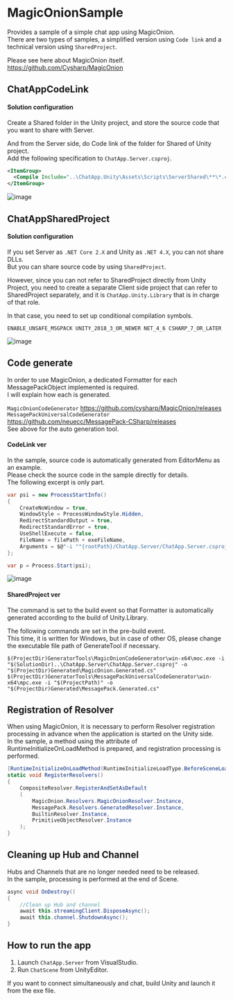 # MagicOnionSample
Provides a sample of a simple chat app using MagicOnion.  
There are two types of samples, a simplified version using `Code link` and a technical version using `SharedProject`.  

Please see here about MagicOnion itself.  
https://github.com/Cysharp/MagicOnion


## ChatAppCodeLink

#### Solution configuration
Create a Shared folder in the Unity project, and store the source code that you want to share with Server.  

And from the Server side, do Code link of the folder for Shared of Unity project.  
Add the following specification to `ChatApp.Server.csproj`.  
```xml
<ItemGroup>
  <Compile Include="..\ChatApp.Unity\Assets\Scripts\ServerShared\**\*.cs" LinkBase="LinkFromUnity" />
</ItemGroup>
```
![image](https://user-images.githubusercontent.com/38392460/55617417-fd88ef00-57ce-11e9-96c8-d1796ce614db.PNG)


## ChatAppSharedProject

#### Solution configuration
If you set Server as `.NET Core 2.X` and Unity as `.NET 4.X`, you can not share DLLs.  
But you can share source code by using `SharedProject`.  

However, since you can not refer to SharedProject directly from Unity Project, you need to create a separate Client side project that can refer to SharedProject separately, and it is `ChatApp.Unity.Library` that is in charge of that role.  

In that case, you need to set up conditional compilation symbols.  
```
ENABLE_UNSAFE_MSGPACK UNITY_2018_3_OR_NEWER NET_4_6 CSHARP_7_OR_LATER
```

![image](https://user-images.githubusercontent.com/38392460/55394849-40528900-557b-11e9-824e-5449a8425d8a.PNG)
  



## Code generate
In order to use MagicOnion, a dedicated Formatter for each MessagePackObject implemented is required.  
I will explain how each is generated.  

`MagicOnionCodeGenerator` https://github.com/cysharp/MagicOnion/releases  
`MessagePackUniversalCodeGenerator` https://github.com/neuecc/MessagePack-CSharp/releases  
See above for the auto generation tool.  

#### CodeLink ver
In the sample, source code is automatically generated from EditorMenu as an example.  
Please check the source code in the sample directly for details.  
The following excerpt is only part.  
```csharp
var psi = new ProcessStartInfo()
{
    CreateNoWindow = true,
    WindowStyle = ProcessWindowStyle.Hidden,
    RedirectStandardOutput = true,
    RedirectStandardError = true,
    UseShellExecute = false,
    FileName = filePath + exeFileName,
    Arguments = $@"-i ""{rootPath}/ChatApp.Server/ChatApp.Server.csproj"" -o ""{Application.dataPath}/Scripts/Generated/MagicOnion.Generated.cs""",
};

var p = Process.Start(psi);
```
![image](https://user-images.githubusercontent.com/38392460/55618800-5908ac00-57d2-11e9-9238-10dc13a1dbfe.png)

#### SharedProject ver
The command is set to the build event so that Formatter is automatically generated according to the build of Unity.Library.

The following commands are set in the pre-build event.  
This time, it is written for Windows, but in case of other OS, please change the executable file path of GenerateTool if necessary.  
```
$(ProjectDir)GeneratorTools\MagicOnionCodeGenerator\win-x64\moc.exe -i "$(SolutionDir)..\ChatApp.Server\ChatApp.Server.csproj" -o "$(ProjectDir)Generated\MagicOnion.Generated.cs"
$(ProjectDir)GeneratorTools\MessagePackUniversalCodeGenerator\win-x64\mpc.exe -i "$(ProjectPath)" -o "$(ProjectDir)Generated\MessagePack.Generated.cs"
```

## Registration of Resolver
When using MagicOnion, it is necessary to perform Resolver registration processing in advance when the application is started on the Unity side.  
In the sample, a method using the attribute of RuntimeInitializeOnLoadMethod is prepared, and registration processing is performed.  
```csharp
[RuntimeInitializeOnLoadMethod(RuntimeInitializeLoadType.BeforeSceneLoad)]
static void RegisterResolvers()
{
    CompositeResolver.RegisterAndSetAsDefault
    (
        MagicOnion.Resolvers.MagicOnionResolver.Instance,
        MessagePack.Resolvers.GeneratedResolver.Instance,
        BuiltinResolver.Instance,
        PrimitiveObjectResolver.Instance
    );
}
```

## Cleaning up Hub and Channel
Hubs and Channels that are no longer needed need to be released.  
In the sample, processing is performed at the end of Scene.  
```csharp
async void OnDestroy()
{
    //Clean up Hub and channel
    await this.streamingClient.DisposeAsync();
    await this.channel.ShutdownAsync();
}
```

## How to run the app
1. Launch `ChatApp.Server` from VisualStudio.  
2. Run `ChatScene` from UnityEditor.  

If you want to connect simultaneously and chat, build Unity and launch it from the exe file.
